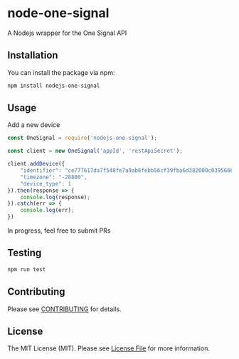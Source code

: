 # node-one-signal
A Nodejs wrapper for the One Signal API 

## Installation

You can install the package via npm:

```bash
npm install nodejs-one-signal
```

## Usage

Add a new device
``` javascript
const OneSignal = require('nodejs-one-signal');

const client = new OneSignal('appId', 'restApiSecret');

client.addDevice({
    "identifier": "ce777617da7f548fe7a9ab6febb56cf39fba6d382000c0395666288d961ee566",
    "timezone": "-28800",
    "device_type": 1
}).then(response => {
    console.log(response);
}).catch(err => {
    console.log(err);
})
```
In progress, feel free to submit PRs

## Testing

``` bash
npm run test
```

## Contributing

Please see [CONTRIBUTING](./CONTRIBUTING.md) for details.

## License

The MIT License (MIT). Please see [License File](LICENSE.md) for more information.
